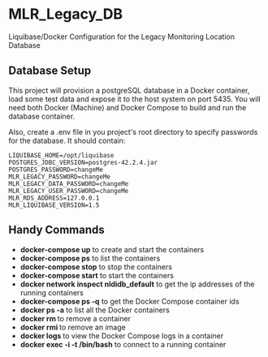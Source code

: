 # MLR_Legacy_DB
Liquibase/Docker Configuration for the Legacy Monitoring Location Database

## Database Setup
This project will provision a postgreSQL database in a Docker container, load some test data and expose it to the host system on port 5435. You will need both Docker (Machine) and Docker Compose to build and run the database container.

Also, create a .env file in you project's root directory to specify passwords for the database. It should contain:
```
LIQUIBASE_HOME=/opt/liquibase
POSTGRES_JDBC_VERSION=postgres-42.2.4.jar
POSTGRES_PASSWORD=changeMe
MLR_LEGACY_PASSWORD=changeMe
MLR_LEGACY_DATA_PASSWORD=changeMe
MLR_LEGACY_USER_PASSWORD=changeMe
MLR_RDS_ADDRESS=127.0.0.1
MLR_LIQUIBASE_VERSION=1.5
```

## Handy Commands

* __docker-compose up__ to create and start the containers
* __docker-compose ps__ to list the containers
* __docker-compose stop__ to stop the containers
* __docker-compose start__ to start the containers
* __docker network inspect nldidb_default__ to get the ip addresses of the running containers
* __docker-compose ps -q__ to get the Docker Compose container ids
* __docker ps -a__ to list all the Docker containers
* __docker rm <containerId>__ to remove a container
* __docker rmi <imageId>__ to remove an image
* __docker logs <containerID>__ to view the Docker Compose logs in a container
* __docker exec -i -t <containerID> /bin/bash__ to connect to a running container
